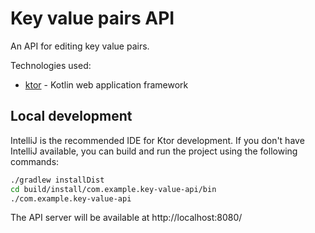 # Key value pairs API

An API for editing key value pairs.

Technologies used:
* [ktor](https://github.com/ktorio/ktor) - Kotlin web application framework

## Local development

IntelliJ is the recommended IDE for Ktor development. If you don't have IntelliJ available, you can build and run the project using the following commands:

```bash
./gradlew installDist
cd build/install/com.example.key-value-api/bin
./com.example.key-value-api
```

The API server will be available at http://localhost:8080/
